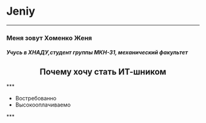 # Jeniy
***
<h3>Меня зовут Хоменко Женя</h3>
<h5>Учусь в ХНАДУ,студент группы  МКН-31, механический факультет</h5>

<h2 style="text-align: center;">Почему хочу стать ИТ-шником</h2>
***
<ul>
<li>Востребованно</li><li>Высокооплачиваемо</li>
</ul>
***
